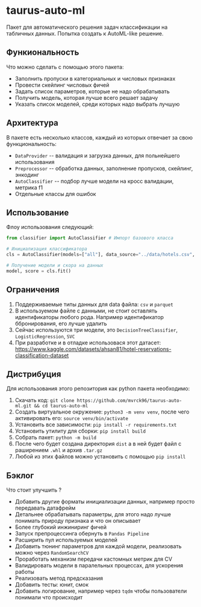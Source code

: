 # taurus-auto-ml

Пакет для автоматического решения задач классификации на табличных данных. Попытка создать к AutoML-like решение.

## Функиональность

Что можно сделать с помощью этого пакета:
- Заполнить пропуски в категориальных и числовых признаках
- Провести скейлинг числовых фичей
- Задать список параметров, которые не надо обрабатывать
- Получить модель, которая лучше всего решает задачу
- Указать список моделей, среди которых надо выбрать лучшую


## Архитектура

В пакете есть несколько классов, каждый из которых отвечает за свою функциональность:
- `DataProvider` -- валидация и загрузка данных, для польнейшего использования
- `Preprocessor` -- обработка данных, заполнение пропусков, скейлинг, энкодинг
- `AutoClassifier` -- подбор лучше модели на кросс валидации, метрика f1
- Отдельные классы для ошибок

## Использование

Флоу использования следующий:

```python
from classifier import AutoClassifier # Импорт базового класса

# Инициализация классификатора
cls = AutoClassifier(models=["all"], data_source="../data/hotels.csv", target="booking_status")

# Получение модели и скора на данных
model, score = cls.fit()
```

## Ограничения

1. Поддерживаемые типы данных для data файла: `csv` и `parquet`
2. В используемом файле с данными, не стоит оставлять идентификаторы любого рода. Например идентификатор ббронирования, его лучше удалить
3. Сейчас используются три модели, это `DecisionTreeClassifier`, `LogisticRegression`, `SVC`
4. При разработке и в отладке использовася этот датасет: https://www.kaggle.com/datasets/ahsan81/hotel-reservations-classification-dataset


## Дистрибуция

Для использования этого репозитория как python пакета необходимо:
1. Скачать код: `git clone https://github.com/mvrck96/taurus-auto-ml.git && cd taurus-auto-ml`
2. Создать виртуальное окружение: `python3 -m venv venv`, после чего активировать его: `source venv/bin/activate`
3. Установить все зависимости: `pip install -r requirements.txt`
4. Установить утилиту для сборки: `pip install build`
5. Собрать пакет: `python -m build`
6. После чего будет создана директория `dist` а в ней будет файл с раширением `.whl` и архив `.tar.gz`
7. Любой из этих файлов можно установить с помощью `pip install`

## Бэклог

Что стоит улучшить ?
- Добавить другие форматы инициализации данных, например просто передавать датафрейм
- Детальнее обрабатывать параметры, для этого надо лучше понимать природу признака и что он описывает
- Более глубокий инжиниринг фичей
- Запуск препроцессинга обернуть в `Pandas Pipeline`
- Расширить пул используемых моделей
- Добавить тюнинг параметров для каждой модели, реализовать можно через `RandomSearchCV`
- Проработать механизм передачи кастомных метрик для CV
- Валидировать модели в паралельных процессах, для ускорения работы
- Реализовать метод предсказания
- Добавить тесты: юнит, смок
- Добавить логирование, например через `tqdm` чтобы пользователи понимали что происходит
